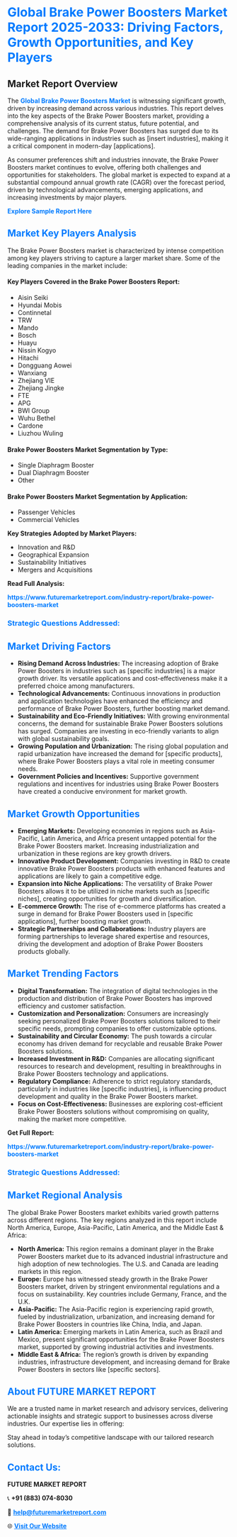 <h1 style="color: #007BFF;">Global Brake Power Boosters Market Report 2025-2033: Driving Factors, Growth Opportunities, and Key Players</h1>

<section id="overview">
<h2>Market Report Overview</h2>
<p>The <a href="https://www.futuremarketreport.com/industry-report/brake-power-boosters-market" style="color: #007BFF; text-decoration: none;"><strong>Global Brake Power Boosters Market</strong></a> is witnessing significant growth, driven by increasing demand across various industries. This report delves into the key aspects of the Brake Power Boosters market, providing a comprehensive analysis of its current status, future potential, and challenges. The demand for Brake Power Boosters has surged due to its wide-ranging applications in industries such as [insert industries], making it a critical component in modern-day [applications].</p>
<p>As consumer preferences shift and industries innovate, the Brake Power Boosters market continues to evolve, offering both challenges and opportunities for stakeholders. The global market is expected to expand at a substantial compound annual growth rate (CAGR) over the forecast period, driven by technological advancements, emerging applications, and increasing investments by major players.</p>
</section>

<section id="overview">
<p><a href="https://www.futuremarketreport.com/request-sample/reportId=89373" style="color: #007BFF; text-decoration: none;"><strong>Explore Sample Report Here</strong></a></p>
</section>

<section id="key-players">
<h2 style="color: #007BFF;">Market Key Players Analysis</h2>
<p>The Brake Power Boosters market is characterized by intense competition among key players striving to capture a larger market share. Some of the leading companies in the market include:</p>
<h4>Key Players Covered in the Brake Power Boosters Report:</h4>
<ul><li>Aisin Seiki</li><li>Hyundai Mobis</li><li>Continnetal</li><li>TRW</li><li>Mando</li><li>Bosch</li><li>Huayu</li><li>Nissin Kogyo</li><li>Hitachi</li><li>Dongguang Aowei</li><li>Wanxiang</li><li>Zhejiang VIE</li><li>Zhejiang Jingke</li><li>FTE</li><li>APG</li><li>BWI Group</li><li>Wuhu Bethel</li><li>Cardone</li><li>Liuzhou Wuling</li></ul>
<h4>Brake Power Boosters Market Segmentation by Type:</h4>
<ul><li>Single Diaphragm Booster</li><li>Dual Diaphragm Booster</li><li>Other</li></ul>

<h4>Brake Power Boosters Market Segmentation by Application:</h4>
<ul><li>Passenger Vehicles</li><li>Commercial Vehicles</li></ul>
<p><strong>Key Strategies Adopted by Market Players:</strong></p>
<ul>
<li>Innovation and R&D</li>
<li>Geographical Expansion</li>
<li>Sustainability Initiatives</li>
<li>Mergers and Acquisitions</li>
</ul>
</section>

<section>
<p><strong>Read Full Analysis: </strong></p><a href="https://www.futuremarketreport.com/industry-report/brake-power-boosters-market" style="color: #007BFF; text-decoration: none;"><strong>https://www.futuremarketreport.com/industry-report/brake-power-boosters-market</strong></a>
<h3 style="color: #007BFF;">Strategic Questions Addressed:</h3>
</section>

<section id="driving-factors">
<h2 style="color: #007BFF;">Market Driving Factors</h2>
<ul>
<li><strong>Rising Demand Across Industries:</strong> The increasing adoption of Brake Power Boosters in industries such as [specific industries] is a major growth driver. Its versatile applications and cost-effectiveness make it a preferred choice among manufacturers.</li>
<li><strong>Technological Advancements:</strong> Continuous innovations in production and application technologies have enhanced the efficiency and performance of Brake Power Boosters, further boosting market demand.</li>
<li><strong>Sustainability and Eco-Friendly Initiatives:</strong> With growing environmental concerns, the demand for sustainable Brake Power Boosters solutions has surged. Companies are investing in eco-friendly variants to align with global sustainability goals.</li>
<li><strong>Growing Population and Urbanization:</strong> The rising global population and rapid urbanization have increased the demand for [specific products], where Brake Power Boosters plays a vital role in meeting consumer needs.</li>
<li><strong>Government Policies and Incentives:</strong> Supportive government regulations and incentives for industries using Brake Power Boosters have created a conducive environment for market growth.</li>
</ul>
</section>

<section id="growth-opportunities">
<h2 style="color: #007BFF;">Market Growth Opportunities</h2>
<ul>
<li><strong>Emerging Markets:</strong> Developing economies in regions such as Asia-Pacific, Latin America, and Africa present untapped potential for the Brake Power Boosters market. Increasing industrialization and urbanization in these regions are key growth drivers.</li>
<li><strong>Innovative Product Development:</strong> Companies investing in R&D to create innovative Brake Power Boosters products with enhanced features and applications are likely to gain a competitive edge.</li>
<li><strong>Expansion into Niche Applications:</strong> The versatility of Brake Power Boosters allows it to be utilized in niche markets such as [specific niches], creating opportunities for growth and diversification.</li>
<li><strong>E-commerce Growth:</strong> The rise of e-commerce platforms has created a surge in demand for Brake Power Boosters used in [specific applications], further boosting market growth.</li>
<li><strong>Strategic Partnerships and Collaborations:</strong> Industry players are forming partnerships to leverage shared expertise and resources, driving the development and adoption of Brake Power Boosters products globally.</li>
</ul>
</section>

<section id="trending-factors">
<h2 style="color: #007BFF;">Market Trending Factors</h2>
<ul>
<li><strong>Digital Transformation:</strong> The integration of digital technologies in the production and distribution of Brake Power Boosters has improved efficiency and customer satisfaction.</li>
<li><strong>Customization and Personalization:</strong> Consumers are increasingly seeking personalized Brake Power Boosters solutions tailored to their specific needs, prompting companies to offer customizable options.</li>
<li><strong>Sustainability and Circular Economy:</strong> The push towards a circular economy has driven demand for recyclable and reusable Brake Power Boosters solutions.</li>
<li><strong>Increased Investment in R&D:</strong> Companies are allocating significant resources to research and development, resulting in breakthroughs in Brake Power Boosters technology and applications.</li>
<li><strong>Regulatory Compliance:</strong> Adherence to strict regulatory standards, particularly in industries like [specific industries], is influencing product development and quality in the Brake Power Boosters market.</li>
<li><strong>Focus on Cost-Effectiveness:</strong> Businesses are exploring cost-efficient Brake Power Boosters solutions without compromising on quality, making the market more competitive.</li>
</ul>
</section>

<section>
<p><strong>Get Full Report: </strong></p><a href="https://www.futuremarketreport.com/industry-report/brake-power-boosters-market" style="color: #007BFF; text-decoration: none;"><strong>https://www.futuremarketreport.com/industry-report/brake-power-boosters-market</strong></a>
<h3 style="color: #007BFF;">Strategic Questions Addressed:</h3>
</section>


<section id="regional-analysis">
<h2 style="color: #007BFF;">Market Regional Analysis</h2>
<p>The global Brake Power Boosters market exhibits varied growth patterns across different regions. The key regions analyzed in this report include North America, Europe, Asia-Pacific, Latin America, and the Middle East & Africa:</p>
<ul>
<li><strong>North America:</strong> This region remains a dominant player in the Brake Power Boosters market due to its advanced industrial infrastructure and high adoption of new technologies. The U.S. and Canada are leading markets in this region.</li>
<li><strong>Europe:</strong> Europe has witnessed steady growth in the Brake Power Boosters market, driven by stringent environmental regulations and a focus on sustainability. Key countries include Germany, France, and the U.K.</li>
<li><strong>Asia-Pacific:</strong> The Asia-Pacific region is experiencing rapid growth, fueled by industrialization, urbanization, and increasing demand for Brake Power Boosters in countries like China, India, and Japan.</li>
<li><strong>Latin America:</strong> Emerging markets in Latin America, such as Brazil and Mexico, present significant opportunities for the Brake Power Boosters market, supported by growing industrial activities and investments.</li>
<li><strong>Middle East & Africa:</strong> The region’s growth is driven by expanding industries, infrastructure development, and increasing demand for Brake Power Boosters in sectors like [specific sectors].</li>
</ul>
</section>

<footer>
<h2 style="color: #007BFF;">About FUTURE MARKET REPORT</h2>
<p>We are a trusted name in market research and advisory services, delivering actionable insights and strategic support to businesses across diverse industries. Our expertise lies in offering:</p>

<p>Stay ahead in today’s competitive landscape with our tailored research solutions.</p>

<h2 style="color: #007BFF;">Contact Us:</h2>
<p><strong>FUTURE MARKET REPORT</strong></p>
<p>📞 <strong>+91 (883) 074-8030</strong></p>
<p>📧 <strong><a href="mailto:help@futuremarketreport.com" style="color: #007BFF;">help@futuremarketreport.com</a></strong></p>
<p>🌐 <strong><a href="https://www.futuremarketreport.com/" style="color: #007BFF;">Visit Our Website</a></strong></p>
</footer>